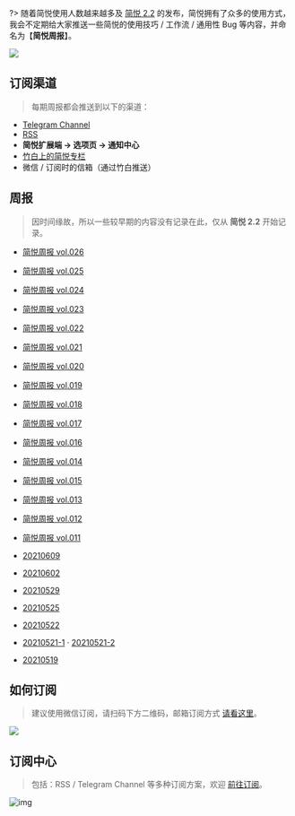 ?> 随着简悦使用人数越来越多及 [简悦 2.2](http://ksria.com/simpread/welcome/version_2.2.0.html) 的发布，简悦拥有了众多的使用方式，我会不定期给大家推送一些简悦的使用技巧 / 工作流 / 通用性 Bug 等内容，并命名为【**简悦周报**】。

![](https://z3.ax1x.com/2021/06/17/2vKrsf.png)

## 订阅渠道

> 每期周报都会推送到以下的渠道：

- [Telegram Channel](https://t.me/simpread/287)
- [RSS](https://rss.simpread.pro/feed) 
- **简悦扩展端 → 选项页 → 通知中心**
- [竹白上的简悦专栏](https://simpread.zhubai.love)
- 微信 / 订阅时的信箱（通过竹白推送）

## 周报

> 因时间缘故，所以一些较早期的内容没有记录在此，仅从 **简悦 2.2** 开始记录。

* [简悦周报  vol.026](notice/notice-简悦周报@vol.026（20220424）)

* [简悦周报  vol.025](notice/notice-简悦周报@vol.025（20220417）)

* [简悦周报  vol.024](notice/notice-简悦周报@vol.024（20220410）)

* [简悦周报  vol.023](notice/notice-简悦周报@vol.023（20220404）)

* [简悦周报  vol.022](notice/notice-简悦周报@vol.022（20220327）)

* [简悦周报  vol.021](notice/notice-简悦周报@vol.021（20220319）)

* [简悦周报  vol.020](notice/notice-简悦周报@vol.020（20220312）)

* [简悦周报  vol.019](notice/notice-简悦周报@vol.019（20220305）)

* [简悦周报  vol.018](notice/notice-简悦周报@vol.018（20220226）)

* [简悦周报  vol.017](notice/notice-简悦周报@vol.017（20220213）)

* [简悦周报  vol.016](notice/notice-简悦周报@vol.016（20220124）)

* [简悦周报  vol.014](notice/notice-简悦周报@vol.014（20211226）)

* [简悦周报  vol.015](notice/notice-简悦周报@vol.015（20220111）)

* [简悦周报  vol.013](notice/notice-简悦周报@vol.013（20211218）)

* [简悦周报  vol.012](notice/notice-简悦周报@vol.012（20211206）)

* [简悦周报  vol.011](notice/notice-简悦周报@vol.011（20211125）)

* [20210609](notice/notice-2.2.0汇总（20210609）)

* [20210602](notice/notice-2.2.0汇总（20210602）)

* [20210529](notice/notice-2.2.0汇总（20210529）)

* [20210525](notice/notice-2.2.0汇总（20210525）)

* [20210522](notice/notice-2.2.0汇总（20210522）)

* [20210521-1](notice/notice-2.2.0汇总（20210521-1）) · [20210521-2](notice/notice-2.2.0汇总（20210521-2）)

* [20210519](notice/notice-2.2.0)

## 如何订阅

> 建议使用微信订阅，请扫码下方二维码，邮箱订阅方式 [请看这里](https://simpread.zhubai.love/)。

![](https://z3.ax1x.com/2021/11/22/Izu2Sf.png)

## 订阅中心

> 包括：RSS / Telegram Channel 等多种订阅方案，欢迎 [前往订阅](https://simpread.pro/subscribe)。

![img](https://imgs.zhubai.love/d0e806ddd44c42018b77780e3e0f1e64.png)
